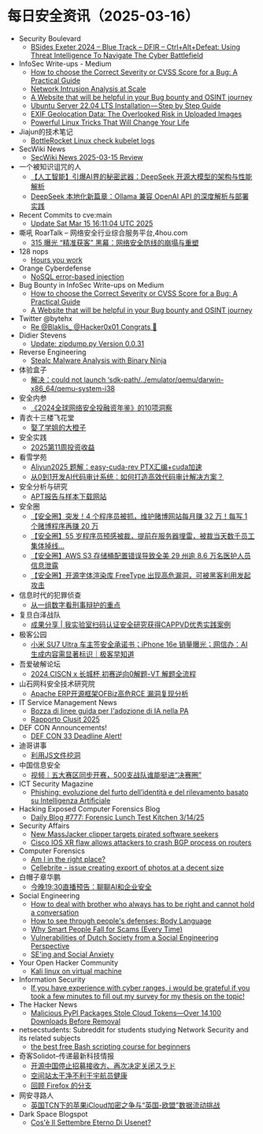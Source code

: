 # 每日安全资讯（2025-03-16）

- Security Boulevard
  - [BSides Exeter 2024 – Blue Track – DFIR – Ctrl+Alt+Defeat: Using Threat Intelligence To Navigate The Cyber Battlefield](https://securityboulevard.com/2025/03/bsides-exeter-2024-blue-track-dfir-ctrlaltdefeat-using-threat-intelligence-to-navigate-the-cyber-battlefield/?utm_source=rss&utm_medium=rss&utm_campaign=bsides-exeter-2024-blue-track-dfir-ctrlaltdefeat-using-threat-intelligence-to-navigate-the-cyber-battlefield)
- InfoSec Write-ups - Medium
  - [How to choose the Correct Severity or CVSS Score for a Bug: A Practical Guide](https://infosecwriteups.com/how-to-choose-the-correct-severity-or-cvss-score-for-a-bug-a-practical-guide-7a83be0096f3?source=rss----7b722bfd1b8d---4)
  - [Network Intrusion Analysis at Scale](https://infosecwriteups.com/network-intrusion-analysis-at-scale-733169fc29ff?source=rss----7b722bfd1b8d---4)
  - [A Website that will be helpful in your Bug bounty and OSINT journey](https://infosecwriteups.com/a-website-that-will-be-helpful-in-your-bug-bounty-and-osint-journey-2c3368346924?source=rss----7b722bfd1b8d---4)
  - [Ubuntu Server 22.04 LTS Installation — Step by Step Guide](https://infosecwriteups.com/ubuntu-server-22-04-lts-installation-step-by-step-guide-2e57df92095c?source=rss----7b722bfd1b8d---4)
  - [EXIF Geolocation Data: The Overlooked Risk in Uploaded Images](https://infosecwriteups.com/exif-geolocation-data-the-overlooked-risk-in-uploaded-images-4e9af1858772?source=rss----7b722bfd1b8d---4)
  - [Powerful Linux Tricks That Will Change Your Life](https://infosecwriteups.com/powerful-linux-tricks-that-will-change-your-life-bb515d560bcf?source=rss----7b722bfd1b8d---4)
- Jiajun的技术笔记
  - [BottleRocket Linux check kubelet logs](https://jiajunhuang.com/articles/2025_03_15-bottlerocket_debug.md.html)
- SecWiki News
  - [SecWiki News 2025-03-15 Review](http://www.sec-wiki.com/?2025-03-15)
- 一个被知识诅咒的人
  - [【人工智能】引爆AI界的秘密武器：DeepSeek 开源大模型的架构与性能解析](https://blog.csdn.net/nokiaguy/article/details/146277540)
  - [DeepSeek 本地化新篇章：Ollama 兼容 OpenAI API 的深度解析与部署实践](https://blog.csdn.net/nokiaguy/article/details/146277513)
- Recent Commits to cve:main
  - [Update Sat Mar 15 16:11:04 UTC 2025](https://github.com/trickest/cve/commit/3884a3d2136769abe093c02d11a1496427b82623)
- 嘶吼 RoarTalk – 网络安全行业综合服务平台,4hou.com
  - [315 曝光 “精准获客” 黑幕：网络安全防线的崩塌与重塑](https://www.4hou.com/posts/YZBA)
- 128 nops
  - [Hours you work](https://carstein.github.io/short/2025/03/15/hours-you-work.html)
- Orange Cyberdefense
  - [NoSQL error-based injection](https://sensepost.com/blog/2025/nosql-error-based-injection/)
- Bug Bounty in InfoSec Write-ups on Medium
  - [How to choose the Correct Severity or CVSS Score for a Bug: A Practical Guide](https://infosecwriteups.com/how-to-choose-the-correct-severity-or-cvss-score-for-a-bug-a-practical-guide-7a83be0096f3?source=rss----7b722bfd1b8d--bug_bounty)
  - [A Website that will be helpful in your Bug bounty and OSINT journey](https://infosecwriteups.com/a-website-that-will-be-helpful-in-your-bug-bounty-and-osint-journey-2c3368346924?source=rss----7b722bfd1b8d--bug_bounty)
- Twitter @bytehx
  - [Re @Blaklis_ @Hacker0x01 Congrats 🎉](https://x.com/bytehx343/status/1900775169767207149)
- Didier Stevens
  - [Update: zipdump.py Version 0.0.31](https://blog.didierstevens.com/2025/03/15/update-zipdump-py-version-0-0-31/)
- Reverse Engineering
  - [Stealc Malware Analysis with Binary Ninja](https://www.reddit.com/r/ReverseEngineering/comments/1jbl1eo/stealc_malware_analysis_with_binary_ninja/)
- 体验盒子
  - [解决：could not launch ‘sdk-path/../emulator/qemu/darwin-x86_64/qemu-system-i38](https://www.uedbox.com/post/119332/)
- 安全内参
  - [《2024全球网络安全投融资年鉴》的10项洞察](https://mp.weixin.qq.com/s?__biz=MzI4NDY2MDMwMw==&mid=2247513967&idx=1&sn=938626ade454ed0e17353549236b3d94&chksm=ebfaf04fdc8d79592ae67aecda5e8c333a6f56d920c51d033902e0dc1b7540a8965cdccd27ee&scene=58&subscene=0#rd)
- 青衣十三楼飞花堂
  - [娶了学姐的大橙子](https://mp.weixin.qq.com/s?__biz=MzUzMjQyMDE3Ng==&mid=2247488085&idx=1&sn=ef2b65c7a4c71ffe892db2b81778cb9f&chksm=fab2d16acdc5587cbfe54852166741bbdbdb6ee90aba9025087ccf7a74dd19e81db364e88e05&scene=58&subscene=0#rd)
- 安全实践
  - [2025第11周投资收益](https://mp.weixin.qq.com/s?__biz=MzI5NzAzMDg0NA==&mid=2650698150&idx=1&sn=6d10edea6b99abb9e90662f99de5e285&chksm=f4b19475c3c61d6336878c62ffed58a948d81bbc80ed6701eb185d45d89acfdafaa22a34fa95&scene=58&subscene=0#rd)
- 看雪学苑
  - [Aliyun2025 题解：easy-cuda-rev PTX汇编+cuda加速](https://mp.weixin.qq.com/s?__biz=MjM5NTc2MDYxMw==&mid=2458590863&idx=1&sn=afbc11b3a15496771e5f7e99a84e91d6&chksm=b18c2e0586fba7132642ded82547f0e0349c422761d1a3b43575230275adfed8012693fe6370&scene=58&subscene=0#rd)
  - [从0到1开发AI代码审计系统：如何打造高效代码审计解决方案？](https://mp.weixin.qq.com/s?__biz=MjM5NTc2MDYxMw==&mid=2458590863&idx=2&sn=3bbfc83532acd2b91522a29815bb7bbb&chksm=b18c2e0586fba713d88c72dffdda514394cf678e6f8c594b8f64b7c3c7e62a2122656fdf64e5&scene=58&subscene=0#rd)
- 安全分析与研究
  - [APT报告与样本下载网站](https://mp.weixin.qq.com/s?__biz=MzA4ODEyODA3MQ==&mid=2247491062&idx=1&sn=a85fc8b4c23b7fed7e60051a8aa747ea&chksm=902fb2dea7583bc8a5cffb6105f467c3651fe8b88590d79a2aa54f630df98fbf69097ff7c192&scene=58&subscene=0#rd)
- 安全圈
  - [【安全圈】突发！4 个程序员被抓，维护赌博网站每月赚 32 万！每写 1 个赌博程序再赚 20 万](https://mp.weixin.qq.com/s?__biz=MzIzMzE4NDU1OQ==&mid=2652068507&idx=1&sn=d2a81a2084f0ad01252f9171ed42d095&chksm=f36e76dbc419ffcd0cbc70912d804a30355b6e3e9599e930f4f62efa6a0c9ff10db39dd7eb04&scene=58&subscene=0#rd)
  - [【安全圈】55 岁程序员预感被裁，提前在服务器埋雷，被裁当天数千员工集体掉线…](https://mp.weixin.qq.com/s?__biz=MzIzMzE4NDU1OQ==&mid=2652068507&idx=2&sn=e0e004fe3bc03f69d15ffc25b7dee4ac&chksm=f36e76dbc419ffcde3ca4870e0f503544f1ba9c4ecc6fbeb1178ede6606612b568d699cb4011&scene=58&subscene=0#rd)
  - [【安全圈】AWS S3 存储桶配置错误导致全美 29 州逾 8.6 万名医护人员信息泄露](https://mp.weixin.qq.com/s?__biz=MzIzMzE4NDU1OQ==&mid=2652068507&idx=3&sn=9ff7f23c3b781cdf93c8990430b16fee&chksm=f36e76dbc419ffcd593721aad323bd5f9a0d3451856a745fd5c99841a9fa83b2f08bbec6105f&scene=58&subscene=0#rd)
  - [【安全圈】开源字体渲染库 FreeType 出现高危漏洞，可被黑客利用发起攻击](https://mp.weixin.qq.com/s?__biz=MzIzMzE4NDU1OQ==&mid=2652068507&idx=4&sn=2de5344a3fcb8ad860aed5b850eab880&chksm=f36e76dbc419ffcd54c3a0ee4875406afbd620e90706f6700f7186307d95e9560af29441827e&scene=58&subscene=0#rd)
- 信息时代的犯罪侦查
  - [从一组数字看刑事辩护的重点](https://mp.weixin.qq.com/s?__biz=MzAxNTA4NDAwOQ==&mid=2650737051&idx=1&sn=3a02e92bcfaef1afe391757dd65d9e81&chksm=8382d91db4f5500b825cb2a37670e2ae63a2e30053e457bd11f251c98d274d1539ddc898cd40&scene=58&subscene=0#rd)
- 复旦白泽战队
  - [成果分享 | 我实验室扫码认证安全研究获得CAPPVD优秀实践案例](https://mp.weixin.qq.com/s?__biz=MzU4NzUxOTI0OQ==&mid=2247493392&idx=1&sn=f9f7482b6e6a09a08ab0fb29d7a7db4f&chksm=fde8636eca9fea7862833837507b0f72e315137c7af9167177976dbc4722aea3dab182dbac6e&scene=58&subscene=0#rd)
- 极客公园
  - [小米 SU7 Ultra 车主签安全承诺书；iPhone 16e 销量曝光；网信办：AI 生成内容需显著标识｜极客早知道](https://mp.weixin.qq.com/s?__biz=MTMwNDMwODQ0MQ==&mid=2653075758&idx=1&sn=1aba9183911727d3dbb98b7a0bc329f7&chksm=7e57c49849204d8e2f7aa4c896047df3d9360a36e05963d738e0cf75d2997403ee78673311ef&scene=58&subscene=0#rd)
- 吾爱破解论坛
  - [2024 CISCN x 长城杯 初赛逆向0解题-VT 解题全流程](https://mp.weixin.qq.com/s?__biz=MjM5Mjc3MDM2Mw==&mid=2651141964&idx=1&sn=55e81ec678590ef5a0c03ab498d557fd&chksm=bd50a7188a272e0e95ef6cd4f473b5a5b43754a182c08e15f3ddefee5b28ab0fb4f92e73f6e1&scene=58&subscene=0#rd)
- 山石网科安全技术研究院
  - [Apache ERP开源框架OFBiz高危RCE 漏洞复现分析](https://mp.weixin.qq.com/s?__biz=MzUzMDUxNTE1Mw==&mid=2247511462&idx=1&sn=dbf6cff295b957c2286575c5505be012&chksm=fa527818cd25f10e52b8a962818a01594298abb7a5b1c6c341ec6dac09d2cb920a403c24e87e&scene=58&subscene=0#rd)
- IT Service Management News
  - [Bozza di linee guida per l'adozione di IA nella PA](http://blog.cesaregallotti.it/2025/03/bozza-di-linee-guida-per-ladozione-di.html)
  - [Rapporto Clusit 2025](http://blog.cesaregallotti.it/2025/03/rapporto-clusit-2025.html)
- DEF CON Announcements!
  - [DEF CON 33 Deadline Alert!](https://defcon.org/html/defcon-33/dc-33-cfi.html)
- 迪哥讲事
  - [利用JS文件挖洞](https://mp.weixin.qq.com/s?__biz=MzIzMTIzNTM0MA==&mid=2247497277&idx=1&sn=e9e0bea78b82d3e8b65f216473114d2c&chksm=e8a5fc5edfd2754825a93d0614e3c40cb19d44d42087ff6dfc04418790fccf129ab2dfd2fad0&scene=58&subscene=0#rd)
- 中国信息安全
  - [视频｜五大赛区同步开赛，500支战队谁能挺进“决赛圈”](https://mp.weixin.qq.com/s?__biz=MzA5MzE5MDAzOA==&mid=2664238371&idx=1&sn=8984049811a28dab78f457ef126a5a76&chksm=8b580fdabc2f86ccc3440c6d6efb3ca1bb0330cf4a15329a2407147827027732b6fe00c28c8d&scene=58&subscene=0#rd)
- ICT Security Magazine
  - [Phishing: evoluzione del furto dell’identità e del rilevamento basato su Intelligenza Artificiale](https://www.ictsecuritymagazine.com/articoli/phishing-furto-dellidentita/)
- Hacking Exposed Computer Forensics Blog
  - [Daily Blog #777: Forensic Lunch Test Kitchen 3/14/25](https://www.hecfblog.com/2025/03/daily-blog-777-forensic-lunch-test.html)
- Security Affairs
  - [New MassJacker clipper targets pirated software seekers](https://securityaffairs.com/175433/malware/new-massjacker-clipper-targets-pirated-software-seekers.html)
  - [Cisco IOS XR flaw allows attackers to crash BGP process on routers](https://securityaffairs.com/175421/security/cisco-ios-xr-flaw-cve-2025-20115.html)
- Computer Forensics
  - [Am I in the right place?](https://www.reddit.com/r/computerforensics/comments/1jbujea/am_i_in_the_right_place/)
  - [Cellebrite - issue creating export of photos at a decent size](https://www.reddit.com/r/computerforensics/comments/1jbolv2/cellebrite_issue_creating_export_of_photos_at_a/)
- 白帽子章华鹏
  - [今晚19:30直播预告：聊聊AI和企业安全](https://mp.weixin.qq.com/s?__biz=MzIyOTAxOTYwMw==&mid=2650237051&idx=1&sn=97d82839becd5e3eac7cdcf6f9d8d310&chksm=f04ad2c7c73d5bd1e3fc7dd9dd2c769f2fa5945a666d283a7f5a181f2b503c64812d05fb6ecc&scene=58&subscene=0#rd)
- Social Engineering
  - [How to deal with brother who always has to be right and cannot hold a conversation](https://www.reddit.com/r/SocialEngineering/comments/1jc78r6/how_to_deal_with_brother_who_always_has_to_be/)
  - [How to see through people's defenses: Body Language](https://www.reddit.com/r/SocialEngineering/comments/1jc820p/how_to_see_through_peoples_defenses_body_language/)
  - [Why Smart People Fall for Scams (Every Time)](https://www.reddit.com/r/SocialEngineering/comments/1jbzws7/why_smart_people_fall_for_scams_every_time/)
  - [Vulnerabilities of Dutch Society from a Social Engineering Perspective](https://www.reddit.com/r/SocialEngineering/comments/1jc1xu0/vulnerabilities_of_dutch_society_from_a_social/)
  - [SE'ing and Social Anxiety](https://www.reddit.com/r/SocialEngineering/comments/1jblpjx/seing_and_social_anxiety/)
- Your Open Hacker Community
  - [Kali linux on virtual machine](https://www.reddit.com/r/HowToHack/comments/1jc476i/kali_linux_on_virtual_machine/)
- Information Security
  - [If you have experience with cyber ranges, i would be grateful if you took a few minutes to fill out my survey for my thesis on the topic!](https://www.reddit.com/r/Information_Security/comments/1jbx482/if_you_have_experience_with_cyber_ranges_i_would/)
- The Hacker News
  - [Malicious PyPI Packages Stole Cloud Tokens—Over 14,100 Downloads Before Removal](https://thehackernews.com/2025/03/malicious-pypi-packages-stole-cloud.html)
- netsecstudents: Subreddit for students studying Network Security and its related subjects
  - [the best free Bash scripting course for beginners](https://www.reddit.com/r/netsecstudents/comments/1jc55xi/the_best_free_bash_scripting_course_for_beginners/)
- 奇客Solidot–传递最新科技情报
  - [开源中国停止招募接收方、再次决定关闭スラド](https://www.solidot.org/story?sid=80799)
  - [空间站太干净不利于宇航员健康](https://www.solidot.org/story?sid=80798)
  - [回顾 Firefox 的分支](https://www.solidot.org/story?sid=80797)
- 网安寻路人
  - [英国TCN下的苹果iCloud加密之争与“英国-欧盟”数据流动挑战](https://mp.weixin.qq.com/s?__biz=MzIxODM0NDU4MQ==&mid=2247506716&idx=1&sn=50620e46a9000126c1103b205be26d1a&chksm=97e966f6a09eefe05ce8d7a0515b3806f9b03978087c0fec3421a5db420af1db8887fb795fd5&scene=58&subscene=0#rd)
- Dark Space Blogspot
  - [Cos'è Il Settembre Eterno Di Usenet?](http://darkwhite666.blogspot.com/2025/03/cose-il-settembre-eterno-di-usenet.html)
